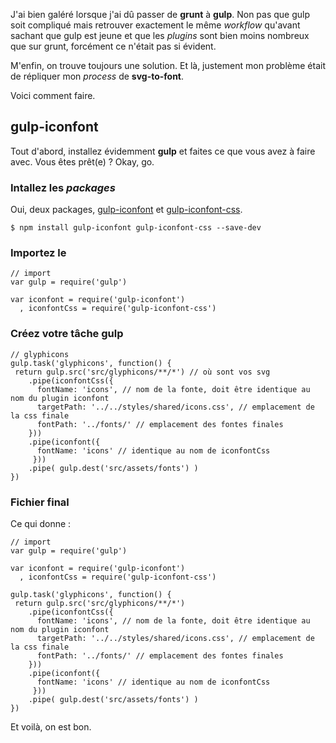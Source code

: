 J'ai bien galéré lorsque j'ai dû passer de **grunt** à **gulp**. Non pas que gulp soit compliqué mais retrouver exactement le même _workflow_ qu'avant sachant que gulp est jeune et que les _plugins_ sont bien moins nombreux que sur grunt, forcément ce n'était pas si évident.

M'enfin, on trouve toujours une solution. Et là, justement mon problème était de répliquer mon _process_ de **svg-to-font**.

Voici comment faire.

## gulp-iconfont

Tout d'abord, installez évidemment **gulp** et faites ce que vous avez à faire avec. Vous êtes prêt(e) ? Okay, go.

### Intallez les _packages_

Oui, deux packages, [gulp-iconfont](https://github.com/nfroidure/gulp-iconfont) et [gulp-iconfont-css](https://github.com/backflip/gulp-iconfont-css).

```
$ npm install gulp-iconfont gulp-iconfont-css --save-dev
```

### Importez le

```
// import
var gulp = require('gulp')

var iconfont = require('gulp-iconfont')
  , iconfontCss = require('gulp-iconfont-css')
```

### Créez votre tâche gulp

```
// glyphicons
gulp.task('glyphicons', function() {
 return gulp.src('src/glyphicons/**/*') // où sont vos svg
    .pipe(iconfontCss({
      fontName: 'icons', // nom de la fonte, doit être identique au nom du plugin iconfont
      targetPath: '../../styles/shared/icons.css', // emplacement de la css finale
      fontPath: '../fonts/' // emplacement des fontes finales
    }))
    .pipe(iconfont({
      fontName: 'icons' // identique au nom de iconfontCss
     }))
    .pipe( gulp.dest('src/assets/fonts') )
})
```


### Fichier final

Ce qui donne :

```
// import
var gulp = require('gulp')

var iconfont = require('gulp-iconfont')
  , iconfontCss = require('gulp-iconfont-css')

gulp.task('glyphicons', function() {
 return gulp.src('src/glyphicons/**/*')
    .pipe(iconfontCss({
      fontName: 'icons', // nom de la fonte, doit être identique au nom du plugin iconfont
      targetPath: '../../styles/shared/icons.css', // emplacement de la css finale
      fontPath: '../fonts/' // emplacement des fontes finales
    }))
    .pipe(iconfont({
      fontName: 'icons' // identique au nom de iconfontCss
     }))
    .pipe( gulp.dest('src/assets/fonts') )
})
```

Et voilà, on est bon.
